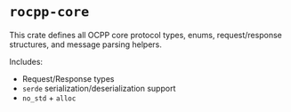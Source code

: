 # `rocpp-core`

This crate defines all OCPP core protocol types, enums, request/response structures, and message parsing helpers.

Includes:
- Request/Response types
- `serde` serialization/deserialization support
- `no_std` + `alloc`

